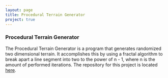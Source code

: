 ```yaml
---
layout: page
title: Procedural Terrain Generator
project: true
---
```



<div class="P-T-G">
    <div class="container">
        <div class="header">
            <h3>Procedural Terrain Generator</h3>
            <div class="icons">
                <i class="devicon-java-plain-wordmark"></i>
            </div>
        </div>
    </div>
    <div class="container">
        <p>The Procedural Terrain Generator is a program that generates randomized two dimensional terrain. It accomplishes this by using a fractal algorithm to break apart a line segment into two to the power of n - 1, where n is the amount of performed iterations. The repository for this project is located <a href="https://github.com/ryannewman2828/Procedural-Terrain-Generator" target="_blank">here</a>.</p>
    </div>
</div>